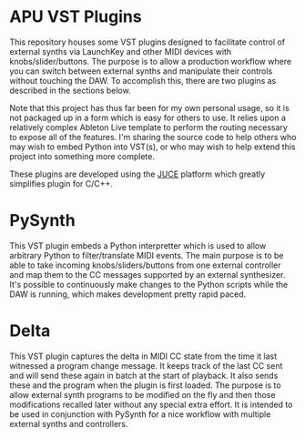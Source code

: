 # APU VST Plugins

This repository houses some VST plugins designed to facilitate control of external synths via LaunchKey and other MIDI devices with knobs/slider/buttons. The purpose is to allow a production workflow where you can switch between external synths and manipulate their controls without touching the DAW. To accomplish this, there are two plugins as described in the sections below. 

Note that this project has thus far been for my own personal usage, so it is not packaged up in a form which is easy for others to use. It relies upon a relatively complex Ableton Live template to perform the routing necessary to expose all of the features. I'm sharing the source code to help others who may wish to embed Python into VST(s), or who may wish to help extend this project into something more complete.

These plugins are developed using the [JUCE](https://juce.com/) platform which greatly simplifies plugin for C/C++. 

# PySynth

This VST plugin embeds a Python interpretter which is used to allow arbitrary Python to filter/translate MIDI events. The main purpose is to be able to take incoming knobs/sliders/buttons from one external controller and map them to the CC messages supported by an external synthesizer. It's possible to continuously make changes to the Python scripts while the DAW is running, which makes development pretty rapid paced.

# Delta

This VST plugin captures the delta in MIDI CC state from the time it last witnessed a program change message. It keeps track of the last CC sent and will send these again in batch at the start of playback. It also sends these and the program when the plugin is first loaded. The purpose is to allow external synth programs to be modified on the fly and then those modifications recalled later without any special extra effort. It is intended to be used in conjunction with PySynth for a nice workflow with multiple external synths and controllers.